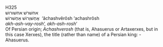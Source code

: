 <body>
  <p>H325<br>  אחשׁרשׁ    אחשׁורושׁ  <br> אֲחַשׁוֵרוֹשׁ  אַחַשׁרוֹשׁ  ‎  ‘ăchashvêrôsh  ‘achashrôsh  <br><i>akh-ash-vay-rosh‘,</i> <i>akh-ash-rosh‘ </i><br>Of Persian origin; <i>Achashverosh</i> (that is, Ahasuerus or Artaxerxes, but in this case Xerxes), the title (rather than name) of a Persian king: - Ahasuerus.<br></p>
 </body>